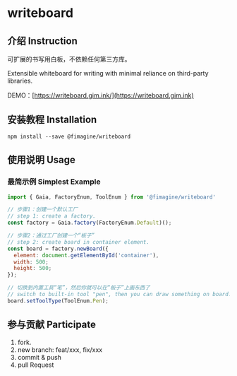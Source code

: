 # writeboard

## 介绍 Instruction

可扩展的书写用白板，不依赖任何第三方库。

Extensible whiteboard for writing with minimal reliance on third-party libraries.

DEMO：[https://writeboard.gim.ink/](https://writeboard.gim.ink)

## 安装教程 Installation

``` shell
npm install --save @fimagine/writeboard
```

## 使用说明 Usage

### 最简示例 Simplest Example

``` javascript
import { Gaia, FactoryEnum, ToolEnum } from '@fimagine/writeboard'

// 步骤1：创建一个默认工厂
// step 1: create a factory.
const factory = Gaia.factory(FactoryEnum.Default)();

// 步骤2：通过工厂创建一个“板子”
// step 2: create board in container element.
const board = factory.newBoard({
  element: document.getElementById('container'),
  width: 500;
  height: 500;
});

// 切换到内置工具“笔”，然后你就可以在“板子”上画东西了
// switch to built-in tool "pen", then you can draw something on board.
board.setToolType(ToolEnum.Pen);
```

## 参与贡献 Participate

1. fork.
2. new branch: feat/xxx, fix/xxx
3. commit & push
4. pull Request
